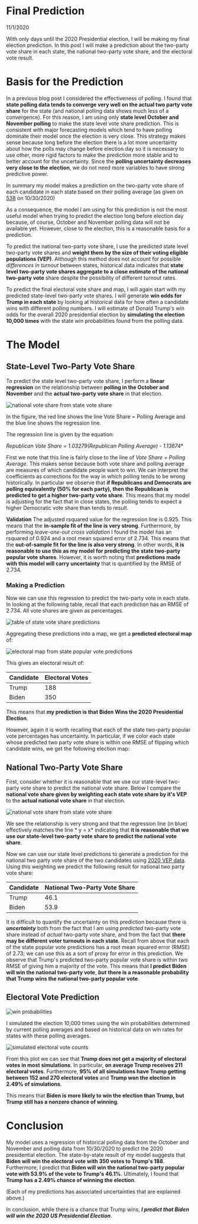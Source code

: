 # Final Prediction

11/1/2020

With only days until the 2020 Presidential election, I will be making my final election prediction. In this post I will make a prediction about the two-party vote share in each state, the national two-party vote share, and the electoral vote result. 


# Basis for the Prediction

In a previous blog post I considered the effectiveness of polling. I found that **state polling data tends to converge very well on the actual two party vote share** for the state (and national polling data shows much less of a convergence). For this reason, I am using only **state level October and November polling** to make the state level vote share prediction. This is consistent with major forecasting models which tend to have polling dominate their model once the election is very close. This strategy makes sense because long before the election there is a lot more uncertainty about how the polls may change before election day so it is necessary to use other, more rigid factors to make the prediction more stable and to better account for the uncertainty. Since the **polling uncertainty decreases very close to the election**, we do not need more variables to have strong predictive power.

In summary my model makes a prediction on the two-party vote share of each candidate in each state based on their polling average (as given on [538](https://projects.fivethirtyeight.com/polls/president-general/national/) on 10/30/2020)

As a consequence, the model I am using for this prediction is not the most useful model when trying to predict the election long before election day because, of course, October and November polling data will not be available yet. However, close to the election, this is a reasonable basis for a prediction.

To predict the national two-party vote share, I use the predicted state level two-party vote shares and **weight them by the size of their voting eligible populations (VEP)**. Although this method does not account for possible *differences in turnout* between states, historical data indicates that **state level two-party vote shares aggregate to a close estimate of the national two-party vote** share despite the possibility of different turnout rates.

To predict the final electoral vote share and map, I will again start with my predicted state-level two-party vote shares. I will generate **win odds for Trump in each state** by looking at historical data for how often a candidate wins with different polling numbers. I will estimate of Donald Trump's win odds for the overall 2020 presidential election by **simulating the election 10,000 times** with the state win probabilities found from the polling data.

# The Model

## State-Level Two-Party Vote Share

To predict the state level two-party vote share, I perform a **linear regression** on the relationship between **polling in the October and November** and the **actual two-party vote share** in that election.

![national vote share from state vote share](../figures/polling_vs_actual.png)

In the figure, the red line shows the line Vote Share = Polling Average and the blue line shows the regression line.

The regression line is given by the equation:

**Republican Vote Share = 1.03279*(Republican Polling Average) - 1.13674**

First we note that this line is fairly close to the line of *Vote Share = Polling Average*. This makes sense because both vote share and polling average are measures of which candidate people want to win. We can interpret the coefficients as corrections for the way in which polling tends to be wrong historically. In particular we observe that **if Republicans and Democrats are polling equivalently (50% for each party), then the Republican is predicted to get a higher two-party vote share**. This means that my model is adjusting for the fact that in close states, the polling tends to expect a higher Democratic vote share than tends to result. 

**Validation**
The adjusted rsquared value for the regression line is 0.925. This means that the **in-sample fit of the line is very strong**. Furthermore, by performing *leave-one-out cross validation* I found the model has an rsquared of 0.924 and a root mean squared error of 2.734. This means that the **out-of-sample fit for the line is also very strong**. In other words, **it is reasonable to use this as my model for predicting the state two-party popular vote shares**. However, it is worth noting that **predictions made with this model will carry uncertainty** that is quantified by the RMSE of 2.734.


### Making a Prediction
Now we can use this regression to predict the two-party vote in each state. In looking at the following table, recall that each prediction has an RMSE of 2.734. All vote shares are given as percentages.

![table of state vote share predictions](../figures/table_state_predictions.png)

Aggregating these predictions into a map, we get a **predicted electoral map** of:

![electoral map from state popular vote predictions](../figures/polling_state_predictions.png)

This gives an electoral result of:

| Candidate | Electoral Votes |
|-----------|-----------------|
| Trump     | 188             |
| Biden     | 350             |

This means that **my prediction is that Biden Wins the 2020 Presidential Election**.

However, again it is worth recalling that each of the state two-party popular vote percentages has uncertainty. In particular, if we color each state whose predicted two party vote share is within one RMSE of flipping which candidate wins, we get the following election map:

## National Two-Party Vote Share

First, consider whether it is reasonable that we use our state-level two-party vote share to predict the national vote share. Below I compare the **national vote share given by weighting each state vote share by it's VEP** to the **actual national vote share** in that election.

![national vote share from state vote share](../figures/national_votes_from_states.png)

We see the relationship is very strong and that the regression line (in blue) effectively matches the line * y = x* indicating that **it is reasonable that we use our state-level two-party vote share to predict the national vote share**.

Now we can use our state level predictions to generate a prediction for the national two party vote share of the two candidates using [2020 VEP data](http://www.electproject.org/2020g). Using this weighting we predict the following result for national two party vote share:

| Candidate | National Two-Party Vote Share |
|-----------|-------------------------------|
| Trump     | 46.1                          |
| Biden     | 53.9                          |

It is difficult to quantify the uncertainty on this prediction because there is ***uncertainty*** both from the fact that I am using *predicted* two-party vote share instead of *actual* two-party vote share, and from the fact that **there may be different voter turnouts in each state**. Recall from above that each of the state popular vote predictions has a root mean squared error (RMSE) of 2.73; we can use this as a sort of proxy for error in this prediction. We observe that Trump's predicted two-party popular vote share is within two RMSE of giving him a majority of the vote. This means that **I predict Biden will win the national two-party vote**, ***but*** **there is a reasonable probability that Trump wins the national two-party popular vote**.

## Electoral Vote Prediction

![win probabilities](../figures/win_probabilities.png)

I simulated the election 10,000 times using the win probabilities determined by current polling averages and based on historical data on win rates for states with these polling averages.

![simulated electoral vote counts](../figures/simulated_electoral_vote.png)

From this plot we can see that **Trump does not get a majority of electoral votes in most simulations**. In particular, **on average Trump receives 211 electoral votes**. Furthermore, **95% of all simulations have Trump getting between 152 and 270 electoral votes** and **Trump won the election in 2.49% of simulations**. 

This means that **Biden is more likely to win the election than Trump, but Trump still has a nonzero chance of winning**.


# Conclusion

My model uses a regression of historical polling data from the October and November and polling data from 10/30/2020 to predict the 2020 presidential election. The state-by-state result of my model suggests that **Biden will win the electoral vote with 350 votes to Trump's 188**. Furthermore, I predict that **Biden will win the national two-party popular vote with 53.9% of the vote to Trump's 46.1%**. Ultimately, I found that **Trump has a 2.49% chance of winning the election**.

(Each of my predictions has associated uncertainties that are explained above.)

In conclusion, while there is a chance that Trump wins, ***I predict that Biden will win the 2020 US Presidential Election***.
